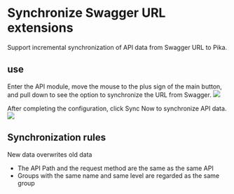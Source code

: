 # Synchronize Swagger URL extensions

Support incremental synchronization of API data from Swagger URL to Pika.

## use

Enter the API module, move the mouse to the plus sign of the main button, and pull down to see the option to synchronize the URL from Swagger.
![](https://raw.githubusercontent.com/kamalyes/pika-extensions/master/packages/pika-sync-swagger/assets/images/2023-02-25-11-18-47.png)

After completing the configuration, click Sync Now to synchronize API data.
![](https://raw.githubusercontent.com/kamalyes/pika-extensions/master/packages/pika-sync-swagger/assets/images/2023-02-25-18-10-36.png)

## Synchronization rules

New data overwrites old data

- The API Path and the request method are the same as the same API
- Groups with the same name and same level are regarded as the same group
